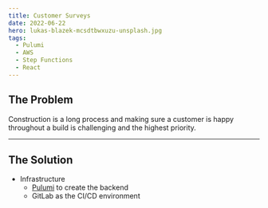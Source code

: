 ```yaml
---
title: Customer Surveys
date: 2022-06-22
hero: lukas-blazek-mcsdtbwxuzu-unsplash.jpg
tags:
  - Pulumi
  - AWS
  - Step Functions
  - React
---
```



## The Problem
Construction is a long process and making sure a customer is happy throughout a build is challenging and the highest priority.

---

## The Solution

- Infrastructure
  - [Pulumi](/projects/pulumi) to create the backend
  - GitLab as the CI/CD environment

<!-- This has been one of the longest-running projects I've worked on. The goal is to send a survey to customers throughout the construction process. -->







